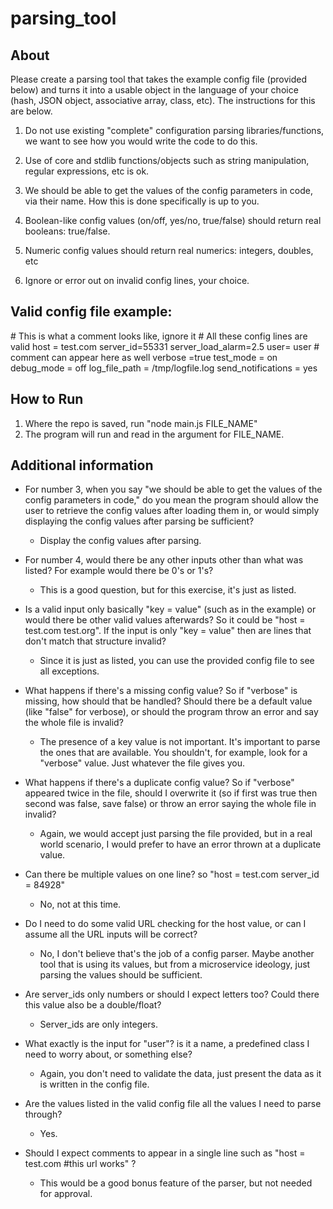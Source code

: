# parsing_tool

## About
Please create a parsing tool that takes the example config file (provided below) and turns it into a usable object in the language of your choice (hash, JSON object, associative array, class, etc). The instructions for this are below.

1. Do not use existing "complete" configuration parsing libraries/functions, we want to see how you would write the code to do this.

2. Use of core and stdlib functions/objects such as string manipulation, regular expressions, etc is ok.

3. We should be able to get the values of the config parameters in code, via their name. How this is done specifically is up to you.

4. Boolean-like config values (on/off, yes/no, true/false) should return real booleans: true/false.

5. Numeric config values should return real numerics: integers, doubles, etc

6. Ignore or error out on invalid config lines, your choice.


## Valid config file example:
\# This is what a comment looks like, ignore it
\# All these config lines are valid
host = test.com
server_id=55331
server_load_alarm=2.5
user= user
\# comment can appear here as well
verbose =true
test_mode = on
debug_mode = off
log_file_path = /tmp/logfile.log
send_notifications = yes


## How to Run
1. Where the repo is saved, run "node main.js FILE_NAME" 
2. The program will run and read in the argument for FILE_NAME.

## Additional information
* For number 3, when you say "we should be able to get the values of the config parameters in code," do you mean the program should allow the user to retrieve the config values after loading them in, or would simply displaying the config values after parsing be sufficient?
    * Display the config values after parsing.

* For number 4, would there be any other inputs other than what was listed? For example would there be 0's or 1's?
    * This is a good question, but for this exercise, it's just as listed.

* Is a valid input only basically "key = value" (such as in the example) or would there be other valid values afterwards? So it could be "host = test.com test.org". If the input is only "key = value" then are lines that don't match that structure invalid?
    * Since it is just as listed, you can use the provided config file to see all exceptions.

* What happens if there's a missing config value? So if "verbose" is missing, how should that be handled? Should there be a default value (like "false" for verbose), or should the program throw an error and say the whole file is invalid?
    * The presence of a key value is not important. It's important to parse the ones that are available. You shouldn't, for example, look for a "verbose" value. Just whatever the file gives you.

* What happens if there's a duplicate config value? So if "verbose" appeared twice in the file, should I overwrite it (so if first was true then second was false, save false) or throw an error saying the whole file in invalid?
    * Again, we would accept just parsing the file provided, but in a real world scenario, I would prefer to have an error thrown at a duplicate value.

* Can there be multiple values on one line? so "host = test.com server_id = 84928"
    * No, not at this time.

* Do I need to do some valid URL checking for the host value, or can I assume all the URL inputs will be correct?
    * No, I don't believe that's the job of a config parser. Maybe another tool that is using its values, but from a microservice ideology, just parsing the values should be sufficient.

* Are server_ids only numbers or should I expect letters too? Could there this value also be a double/float?
    * Server_ids are only integers.

* What exactly is the input for "user"? is it a name, a predefined class I need to worry about, or something else?
    * Again, you don't need to validate the data, just present the data as it is written in the config file.

* Are the values listed in the valid config file all the values I need to parse through?
    * Yes.

* Should I expect comments to appear in a single line such as "host = test.com #this url works" ?
    * This would be a good bonus feature of the parser, but not needed for approval.